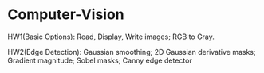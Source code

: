 # Computer-Vision

HW1(Basic Options): Read, Display, Write images; RGB to Gray.

HW2(Edge Detection): Gaussian smoothing; 2D Gaussian derivative masks; Gradient magnitude; Sobel masks; Canny edge detector
